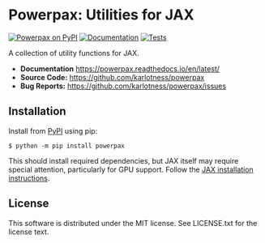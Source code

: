 # Powerpax: Utilities for JAX

[![Powerpax on PyPI](https://img.shields.io/pypi/v/powerpax)][pypi]
[![Documentation](https://readthedocs.org/projects/powerpax/badge/?version=latest)][docs]
[![Tests](https://github.com/karlotness/powerpax/actions/workflows/test.yml/badge.svg)][tests]

A collection of utility functions for JAX.

- **Documentation** https://powerpax.readthedocs.io/en/latest/
- **Source Code:** https://github.com/karlotness/powerpax
- **Bug Reports:** https://github.com/karlotness/powerpax/issues

## Installation
Install from [PyPI][pypi] using pip:
```console
$ python -m pip install powerpax
```

This should install required dependencies, but JAX itself may require
special attention, particularly for GPU support.
Follow the [JAX installation instructions](https://github.com/google/jax#installation).

## License
This software is distributed under the MIT license. See LICENSE.txt
for the license text.

[pypi]: https://pypi.org/project/powerpax/
[docs]: https://powerpax.readthedocs.io/en/latest/
[tests]: https://github.com/karlotness/powerpax/actions/workflows/test.yml
